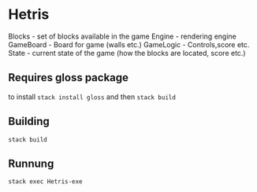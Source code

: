 # Hetris

Blocks - set of blocks available in the game
Engine - rendering engine
GameBoard - Board for game (walls etc.)
GameLogic - Controls,score etc.
State - current state of the game (how the blocks are located, score etc.)

Requires gloss package
-------------------------
to install `stack install gloss` and then `stack build`

Building
-------------------
```
stack build
```

Runnung
-------------------
```
stack exec Hetris-exe
```
